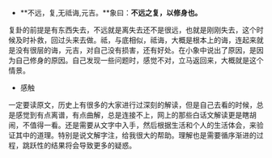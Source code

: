- **不远，复,无祗诲,元吉。**象曰：**不远之复，以修身也。**

复卦的前提是有东西失去，不远就是离失去还不是很远，也就是刚刚失去，这个时候及时补救，回过头来去做。祗，与底相似，祗诲，大概是根本上的诲，连起来就是没有很层的诲，元吉，对自己没有损害，还有好处。在小象中说出了原因，是因为自己修身的原因。自己发现一些问题时，感觉不对，立马返回来，大概就是这个情景。



- 感触

一定要读原文，历史上有很多的大家进行过深刻的解读，但是自己去看的时候，总是感觉到有点离谱，有点曲解，总是连接不上，网上的那些白话文解读更是瞎胡闹，不值得一看。还是需要从文字中入手，然后根据生活和个人的生活体会，来验证其中的道理。特别是说文解字注，给我很大的帮助。理解也是需要循序渐进的过程，跳跃性的结果将会导致更多的疑惑。

